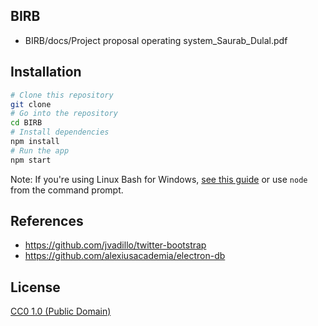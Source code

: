 ## BIRB 

 - BIRB/docs/Project proposal operating system_Saurab_Dulal.pdf


## Installation

```bash
# Clone this repository
git clone 
# Go into the repository
cd BIRB
# Install dependencies
npm install
# Run the app
npm start
```

Note: If you're using Linux Bash for Windows, [see this guide](https://www.howtogeek.com/261575/how-to-run-graphical-linux-desktop-applications-from-windows-10s-bash-shell/) or use `node` from the command prompt.

## References
- https://github.com/jvadillo/twitter-bootstrap
- https://github.com/alexiusacademia/electron-db


## License

[CC0 1.0 (Public Domain)](LICENSE.md)
